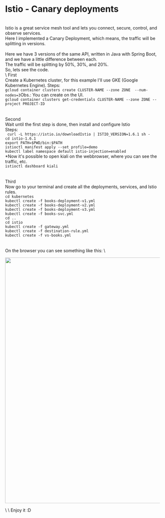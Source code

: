 # Istio - Canary deployments
 \
Istio is a great service mesh tool and lets you connect, secure, control, and observe services. \
Here I implemented a Canary Deployment, which means, the traffic will be splitting in versions. \
 \
Here we have 3 versions of the same API, written in Java with Spring Boot, and we have a little difference between each. \
The traffic will be splitting by 50%, 30%, and 20%.  \
So, lets see the code.
 \
 \ 
First \
Create a Kubernetes cluster, for this example I'll use GKE (Google Kubernetes Engine).
Steps: \
``gcloud container clusters create CLUSTER-NAME --zone ZONE  --num-nodes=3``Obs.: You can create on the UI. \
``gcloud container clusters get-credentials CLUSTER-NAME --zone ZONE --project PROJECT-ID`` \
 \
 \
Second \
Wait until the first step is done, then install and configure Istio \
Steps: \
`` curl -L https://istio.io/downloadIstio | ISTIO_VERSION=1.6.1 sh -`` \
``cd istio-1.6.1`` \
``export PATH=$PWD/bin:$PATH`` \
``istioctl manifest apply --set profile=demo`` \
``kubectl label namespace default istio-injection=enabled`` \
*Now it's possible to open kiali on the webbrowser, where you can see the traffic, etc. \
``istioctl dashboard kiali`` \
 \
 \
Third \
Now go to your terminal and create all the deployments, services, and Istio rules. \
``cd kubernetes`` \
``kubectl create -f books-deployment-v1.yml`` \
``kubectl create -f books-deployment-v2.yml`` \
``kubectl create -f books-deployment-v3.yml`` \
``kubectl create -f books-svc.yml`` \
``cd ..`` \
``cd istio`` \
``kubectl create -f gateway.yml`` \
``kubectl create -f destination-rule.yml`` \
``kubectl create -f vs-books.yml`` \
 \
 \
On the browser you can see something like this: \
<p align="center">  
  <img src="https://github.com/OneideLuizSchneider/istio-gke-by-example/assets/kiali.png?raw=true" width="800">
</p>
 \
 \
Enjoy it :D
